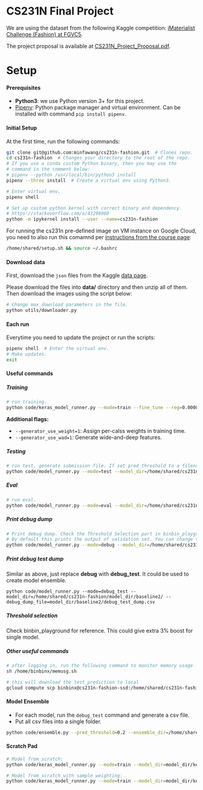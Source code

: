 # CS231N Final Project

We are using the dataset from the following Kaggle competition: [iMaterialist Challenge (Fashion) at FGVC5](https://www.kaggle.com/c/imaterialist-challenge-fashion-2018/).

The project proposal is available at [CS231N_Project_Proposal.pdf](./CS231N_Project_Proposal.pdf).

# Setup

#### Prerequisites

* **Python3**: we use Python version 3+ for this project.
* [Pipenv](https://github.com/pypa/pipenv): Python package manager and virtual environment. Can be installed with command `pip install pipenv`.

#### Initial Setup

At the first time, run the following commands:

```bash
git clone git@github.com:minfawang/cs231n-fashion.git  # Clones repo.
cd cs231n-fashion  # Changes your directory to the root of the repo.
# If you use a conda custom Python binary, then you may use the
# command in the comment below:
# pipenv --python /usr/local/bin/python3 install
pipenv --three install  # Create a virtual env using Python3.

# Enter virtual env.
pipenv shell

# Set up custom python kernel with correct binary and dependency.
# https://stackoverflow.com/a/47296960
python -m ipykernel install --user --name=cs231n-fashion
```

For running the cs231n pre-defined image on VM instance on Google Cloud, you need to also run this comamnd per [instructions from the course page](http://cs231n.github.io/gce-tutorial/):

```bash
/home/shared/setup.sh && source ~/.bashrc
```

#### Download data

First, download the `json` files from the Kaggle [data page](https://www.kaggle.com/c/imaterialist-challenge-fashion-2018/data).

Please download the files into **data/** directory and then unzip all of them. Then download the images using the script below:

```bash
# Change max_download parameters in the file.
python utils/downloader.py
```

#### Each run

Everytime you need to update the project or run the scripts:

```bash
pipenv shell  # Enter the virtual env.
# Make updates.
exit
```


#### Useful commands

##### Training


```bash
# run training.
python code/keras_model_runner.py --mode=train --fine_tune --reg=0.00001 --steps_per_epoch=2000 --batch_size=64 --initial_epoch=0 --model_dir=model_dir/keras_xception/
```

**Additional flags:**

* `--generator_use_weight=1`: Assign per-calss weights in training time.
* `--generator_use_wad=1`: Generate wide-and-deep features.

##### Testing
```bash
# run test, generate submission file. If set pred_threshold to a filename, then use per class threshold.
python code/model_runner.py --mode=test --model_dir=/home/shared/cs231n-fashion/model_dir/baseline2/ --pred_threshold=0.8
```

##### Eval
```bash
# run eval.
python code/model_runner.py --mode=eval --model_dir=/home/shared/cs231n-fashion/model_dir/baseline2/ --eval_thresholds=0.3;0.5;0.7;0.75;0.8;0.85;0.9
```

##### Print debug dump
```bash
# Print debug dump. Check the Threshold Selection part in binbin_playground for reference.
# By default this prints the output of validation set. You can change this behavior in model_runner.py
python code/model_runner.py --mode=debug --model_dir=/home/shared/cs231n-fashion/model_dir/baseline2/ --debug_dump_file=model_dir/baseline2/debug_dump.csv
```

##### Print debug test dump
Similar as above, just replace **debug** with **debug_test**. It could be used to create model ensemble.
```
python code/model_runner.py --mode=debug_test --model_dir=/home/shared/cs231n-fashion/model_dir/baseline2/ --debug_dump_file=model_dir/baseline2/debug_test_dump.csv
```

##### Threshold selection
Check binbin_playground for reference. This could give extra 3% boost for single model.

##### Other useful commands
```bash
# after logging in, run the following command to monitor memory usage
sh /home/binbinx/memusg.sh
```

```bash
# this will download the test_prediction to local
gcloud compute scp binbinx@cs231n-fashion-ssd:/home/shared/cs231n-fashion/submission/test_prediction.csv .
```

#### Model Ensemble

- For each model, run the `debug_test` command and generate a csv file.
- Put all csv files into a single folder.

```bash
python code/ensemble.py --pred_threshold=0.2 --ensemble_dir=/home/shared/ensemble_dir --ensemble_output=/home/shared/ensemble_output.csv --output_type='prob' --mode='validate'
```

#### Scratch Pad
```bash
# Model from scratch:
python code/keras_model_runner.py --mode=train --model_dir=model_dir/keras_xception/retrain/ --drop_out_rate=0.0 --reg=0.00001 --gpu_id=0 --batch_size=32 --steps_per_epoch=1600 --epochs=1000 --fine_tune

# Model from scratch with sample weighting:
python code/keras_model_runner.py --mode=train --model_dir=model_dir/keras_xception/retrain_weight/ --drop_out_rate=0.0 --reg=0.00001 --gpu_id=0 --batch_size=32 --steps_per_epoch=1600 --epochs=1000 --fine_tune --generator_use_weight

```
